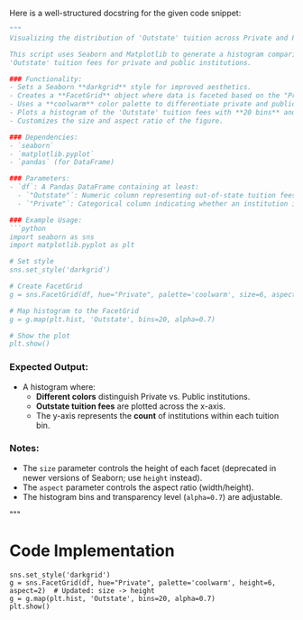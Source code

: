 Here is a well-structured docstring for the given code snippet:

```python
"""
Visualizing the distribution of 'Outstate' tuition across Private and Public institutions using Seaborn's FacetGrid.

This script uses Seaborn and Matplotlib to generate a histogram comparing the distribution of 
'Outstate' tuition fees for private and public institutions. 

### Functionality:
- Sets a Seaborn **darkgrid** style for improved aesthetics.
- Creates a **FacetGrid** object where data is faceted based on the "Private" column.
- Uses a **coolwarm** color palette to differentiate private and public institutions.
- Plots a histogram of the 'Outstate' tuition fees with **20 bins** and **70% transparency (alpha=0.7)**.
- Customizes the size and aspect ratio of the figure.

### Dependencies:
- `seaborn`
- `matplotlib.pyplot`
- `pandas` (for DataFrame)

### Parameters:
- `df`: A Pandas DataFrame containing at least:
  - `"Outstate"`: Numeric column representing out-of-state tuition fees.
  - `"Private"`: Categorical column indicating whether an institution is **Private** or **Public**.

### Example Usage:
```python
import seaborn as sns
import matplotlib.pyplot as plt

# Set style
sns.set_style('darkgrid')

# Create FacetGrid
g = sns.FacetGrid(df, hue="Private", palette='coolwarm', size=6, aspect=2)

# Map histogram to the FacetGrid
g = g.map(plt.hist, 'Outstate', bins=20, alpha=0.7)

# Show the plot
plt.show()
```

### Expected Output:
- A histogram where:
  - **Different colors** distinguish Private vs. Public institutions.
  - **Outstate tuition fees** are plotted across the x-axis.
  - The y-axis represents the **count** of institutions within each tuition bin.

### Notes:
- The `size` parameter controls the height of each facet (deprecated in newer versions of Seaborn; use `height` instead).
- The `aspect` parameter controls the aspect ratio (width/height).
- The histogram bins and transparency level (`alpha=0.7`) are adjustable.

"""

# Code Implementation
```
sns.set_style('darkgrid')
g = sns.FacetGrid(df, hue="Private", palette='coolwarm', height=6, aspect=2)  # Updated: size -> height
g = g.map(plt.hist, 'Outstate', bins=20, alpha=0.7)
plt.show()
```